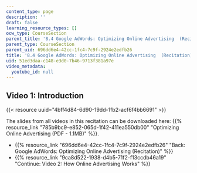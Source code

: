 ```yaml
---
content_type: page
description: ''
draft: false
learning_resource_types: []
ocw_type: CourseSection
parent_title: '8.4 Google AdWords: Optimizing Online Advertising  (Recitation)'
parent_type: CourseSection
parent_uid: 696dd6e4-42cc-1fc4-7c9f-2924e2edfb26
title: '8.4 Google AdWords: Optimizing Online Advertising  (Recitation)'
uid: 51ed3daa-c148-e3d0-7b46-9713f381a97e
video_metadata:
  youtube_id: null
---
```

## Video 1: Introduction

{{< resource uuid="4bff4d84-6d90-19dd-1fb2-acf6f4bb6691" >}}

The slides from all videos in this recitation can be downloaded here: {{% resource_link "785b9bc9-e852-065d-1f42-411ea550db00" "Optimizing Online Advertising (PDF - 1.1MB)" %}}.

- {{% resource_link "696dd6e4-42cc-1fc4-7c9f-2924e2edfb26" "Back: Google AdWords: Optimizing Online Advertising (Recitation)" %}}
- {{% resource_link "9ca8d522-1938-d4b5-71f2-f13ccdb46a19" "Continue: Video 2: How Online Advertising Works" %}}